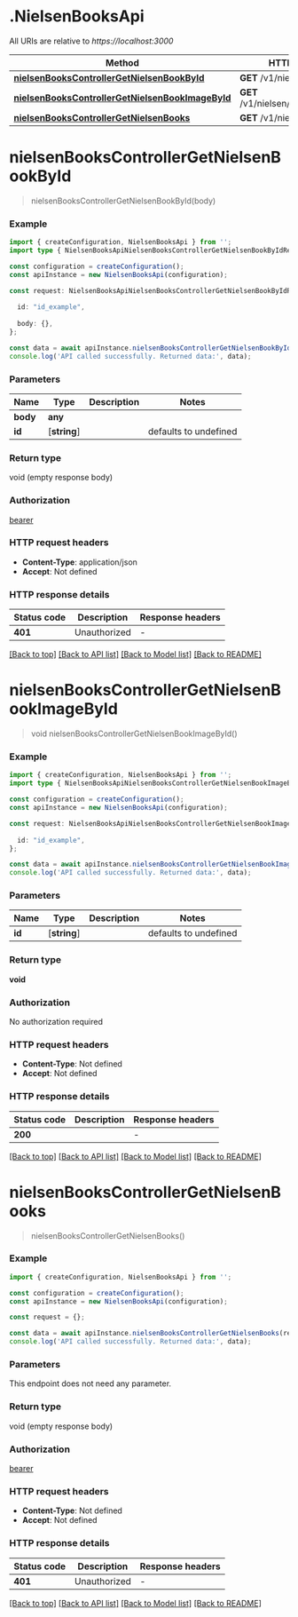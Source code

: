 # .NielsenBooksApi

All URIs are relative to *https://localhost:3000*

Method | HTTP request | Description
------------- | ------------- | -------------
[**nielsenBooksControllerGetNielsenBookById**](NielsenBooksApi.md#nielsenBooksControllerGetNielsenBookById) | **GET** /v1/nielsen/book/{id} | 
[**nielsenBooksControllerGetNielsenBookImageById**](NielsenBooksApi.md#nielsenBooksControllerGetNielsenBookImageById) | **GET** /v1/nielsen/book/image/{id} | 
[**nielsenBooksControllerGetNielsenBooks**](NielsenBooksApi.md#nielsenBooksControllerGetNielsenBooks) | **GET** /v1/nielsen/books | 


# **nielsenBooksControllerGetNielsenBookById**
> nielsenBooksControllerGetNielsenBookById(body)


### Example


```typescript
import { createConfiguration, NielsenBooksApi } from '';
import type { NielsenBooksApiNielsenBooksControllerGetNielsenBookByIdRequest } from '';

const configuration = createConfiguration();
const apiInstance = new NielsenBooksApi(configuration);

const request: NielsenBooksApiNielsenBooksControllerGetNielsenBookByIdRequest = {
  
  id: "id_example",
  
  body: {},
};

const data = await apiInstance.nielsenBooksControllerGetNielsenBookById(request);
console.log('API called successfully. Returned data:', data);
```


### Parameters

Name | Type | Description  | Notes
------------- | ------------- | ------------- | -------------
 **body** | **any**|  |
 **id** | [**string**] |  | defaults to undefined


### Return type

void (empty response body)

### Authorization

[bearer](README.md#bearer)

### HTTP request headers

 - **Content-Type**: application/json
 - **Accept**: Not defined


### HTTP response details
| Status code | Description | Response headers |
|-------------|-------------|------------------|
**401** | Unauthorized |  -  |

[[Back to top]](#) [[Back to API list]](README.md#documentation-for-api-endpoints) [[Back to Model list]](README.md#documentation-for-models) [[Back to README]](README.md)

# **nielsenBooksControllerGetNielsenBookImageById**
> void nielsenBooksControllerGetNielsenBookImageById()


### Example


```typescript
import { createConfiguration, NielsenBooksApi } from '';
import type { NielsenBooksApiNielsenBooksControllerGetNielsenBookImageByIdRequest } from '';

const configuration = createConfiguration();
const apiInstance = new NielsenBooksApi(configuration);

const request: NielsenBooksApiNielsenBooksControllerGetNielsenBookImageByIdRequest = {
  
  id: "id_example",
};

const data = await apiInstance.nielsenBooksControllerGetNielsenBookImageById(request);
console.log('API called successfully. Returned data:', data);
```


### Parameters

Name | Type | Description  | Notes
------------- | ------------- | ------------- | -------------
 **id** | [**string**] |  | defaults to undefined


### Return type

**void**

### Authorization

No authorization required

### HTTP request headers

 - **Content-Type**: Not defined
 - **Accept**: Not defined


### HTTP response details
| Status code | Description | Response headers |
|-------------|-------------|------------------|
**200** |  |  -  |

[[Back to top]](#) [[Back to API list]](README.md#documentation-for-api-endpoints) [[Back to Model list]](README.md#documentation-for-models) [[Back to README]](README.md)

# **nielsenBooksControllerGetNielsenBooks**
> nielsenBooksControllerGetNielsenBooks()


### Example


```typescript
import { createConfiguration, NielsenBooksApi } from '';

const configuration = createConfiguration();
const apiInstance = new NielsenBooksApi(configuration);

const request = {};

const data = await apiInstance.nielsenBooksControllerGetNielsenBooks(request);
console.log('API called successfully. Returned data:', data);
```


### Parameters
This endpoint does not need any parameter.


### Return type

void (empty response body)

### Authorization

[bearer](README.md#bearer)

### HTTP request headers

 - **Content-Type**: Not defined
 - **Accept**: Not defined


### HTTP response details
| Status code | Description | Response headers |
|-------------|-------------|------------------|
**401** | Unauthorized |  -  |

[[Back to top]](#) [[Back to API list]](README.md#documentation-for-api-endpoints) [[Back to Model list]](README.md#documentation-for-models) [[Back to README]](README.md)



